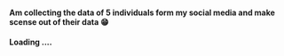 #### Am collecting the data of 5 individuals form my social media and make scense out of their data 😁

#### Loading ....


